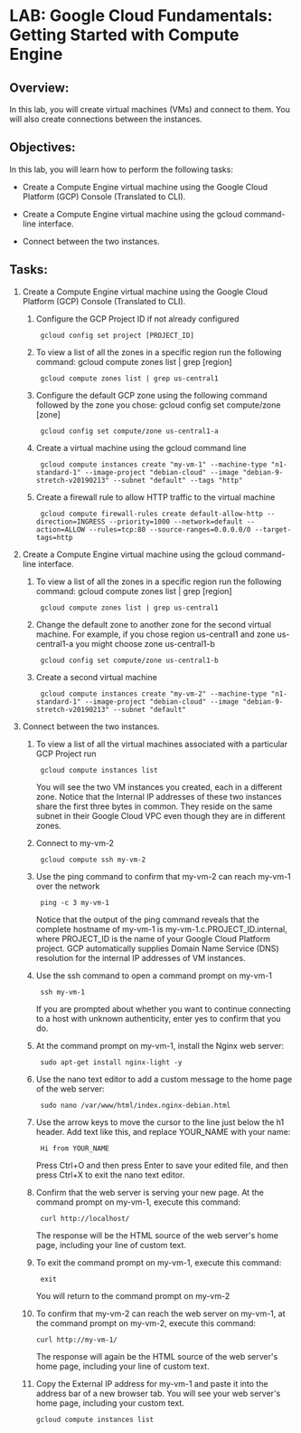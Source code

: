 # LAB: Google Cloud Fundamentals: Getting Started with Compute Engine

## Overview:

In this lab, you will create virtual machines (VMs) and connect to them. You will also create connections between the instances.

## Objectives:

In this lab, you will learn how to perform the following tasks:
    
- Create a Compute Engine virtual machine using the Google Cloud Platform (GCP) Console (Translated to CLI).

- Create a Compute Engine virtual machine using the gcloud command-line interface.

- Connect between the two instances.

## Tasks:

1. Create a Compute Engine virtual machine using the Google Cloud Platform (GCP) Console (Translated to CLI).
    
    1. Configure the GCP Project ID if not already configured

            gcloud config set project [PROJECT_ID]

    2. To view a list of all the zones in a specific region run the following command: gcloud compute zones list | grep [region]

            gcloud compute zones list | grep us-central1

    3. Configure the default GCP zone using the following command followed by the zone you chose: gcloud config set compute/zone [zone]

            gcloud config set compute/zone us-central1-a

    4. Create a virtual machine using the gcloud command line

            gcloud compute instances create "my-vm-1" --machine-type "n1-standard-1" --image-project "debian-cloud" --image "debian-9-stretch-v20190213" --subnet "default" --tags "http"

    5. Create a firewall rule to allow HTTP traffic to the virtual machine
    
            gcloud compute firewall-rules create default-allow-http --direction=INGRESS --priority=1000 --network=default --action=ALLOW --rules=tcp:80 --source-ranges=0.0.0.0/0 --target-tags=http

2. Create a Compute Engine virtual machine using the gcloud command-line interface.
    
    1. To view a list of all the zones in a specific region run the following command: gcloud compute zones list | grep [region]

            gcloud compute zones list | grep us-central1

    2. Change the default zone to another zone for the second virtual machine. For example, if you chose region us-central1 and zone us-central1-a you might choose zone us-central1-b
    
            gcloud config set compute/zone us-central1-b

    3. Create a second virtual machine

            gcloud compute instances create "my-vm-2" --machine-type "n1-standard-1" --image-project "debian-cloud" --image "debian-9-stretch-v20190213" --subnet "default"

3. Connect between the two instances.

    1. To view a list of all the virtual machines associated with a particular GCP Project run
    
            gcloud compute instances list

        You will see the two VM instances you created, each in a different zone. Notice that the Internal IP addresses of these two instances share the first three bytes in common. They reside on the same subnet in their Google Cloud VPC even though they are in different zones.

    2. Connect to my-vm-2

            gcloud compute ssh my-vm-2
    
    3. Use the ping command to confirm that my-vm-2 can reach my-vm-1 over the network

            ping -c 3 my-vm-1

        Notice that the output of the ping command reveals that the complete hostname of my-vm-1 is my-vm-1.c.PROJECT_ID.internal, where PROJECT_ID is the name of your Google Cloud Platform project. GCP automatically supplies Domain Name Service (DNS) resolution for the internal IP addresses of VM instances.

    4. Use the ssh command to open a command prompt on my-vm-1

            ssh my-vm-1
    
        If you are prompted about whether you want to continue connecting to a host with unknown authenticity, enter yes to confirm that you do.

    5. At the command prompt on my-vm-1, install the Nginx web server:

            sudo apt-get install nginx-light -y

    6. Use the nano text editor to add a custom message to the home page of the web server:

            sudo nano /var/www/html/index.nginx-debian.html

    7. Use the arrow keys to move the cursor to the line just below the h1 header. Add text like this, and replace YOUR_NAME with your name:

            Hi from YOUR_NAME

        Press Ctrl+O and then press Enter to save your edited file, and then press Ctrl+X to exit the nano text editor.

    8. Confirm that the web server is serving your new page. At the command prompt on my-vm-1, execute this command:

            curl http://localhost/
    
        The response will be the HTML source of the web server's home page, including your line of custom text.

    9. To exit the command prompt on my-vm-1, execute this command:

            exit

        You will return to the command prompt on my-vm-2

    10. To confirm that my-vm-2 can reach the web server on my-vm-1, at the command prompt on my-vm-2, execute this command:

            curl http://my-vm-1/

        The response will again be the HTML source of the web server's home page, including your line of custom text.

    11. Copy the External IP address for my-vm-1 and paste it into the address bar of a new browser tab. You will see your web server's home page, including your custom text. 

            gcloud compute instances list








